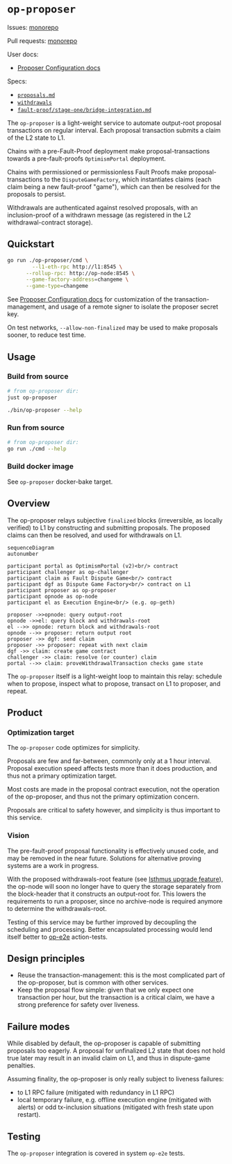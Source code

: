 # `op-proposer`

Issues: [monorepo](https://github.com/ethereum-optimism/optimism/issues?q=is%3Aissue%20state%3Aopen%20label%3AA-op-proposer)

Pull requests: [monorepo](https://github.com/ethereum-optimism/optimism/pulls?q=is%3Aopen+is%3Apr+label%3AA-op-proposer)

User docs:
- [Proposer Configuration docs]

[Proposer Configuration docs]: https://docs.optimism.io/builders/chain-operators/configuration/proposer

Specs:
- [`proposals.md`](https://github.com/ethereum-optimism/specs/blob/main/specs/protocol/proposals.md)
- [`withdrawals`](https://github.com/ethereum-optimism/specs/blob/main/specs/protocol/withdrawals.md)
- [`fault-proof/stage-one/bridge-integration.md`](https://github.com/ethereum-optimism/specs/blob/main/specs/fault-proof/stage-one/bridge-integration.md)

The `op-proposer` is a light-weight service to automate output-root proposal transactions on regular interval.
Each proposal transaction submits a claim of the L2 state to L1.

Chains with a pre-Fault-Proof deployment make proposal-transactions towards a pre-fault-proofs `OptimismPortal` deployment.

Chains with permissioned or permissionless Fault Proofs make proposal-transactions to the `DisputeGameFactory`,
which instantiates claims (each claim being a new fault-proof "game"),
which can then be resolved for the proposals to persist.

Withdrawals are authenticated against resolved proposals,
with an inclusion-proof of a withdrawn message (as registered in the L2 withdrawal-contract storage).

## Quickstart

```bash
go run ./op-proposer/cmd \
        --l1-eth-rpc http://l1:8545 \
      --rollup-rpc: http://op-node:8545 \
      --game-factory-address=changeme \
      --game-type=changeme
```

See [Proposer Configuration docs] for customization of the transaction-management,
and usage of a remote signer to isolate the proposer secret key.

On test networks, `--allow-non-finalized` may be used to make proposals sooner, to reduce test time.

## Usage

### Build from source

```bash
# from op-proposer dir:
just op-proposer

./bin/op-proposer --help
```

### Run from source

```bash
# from op-proposer dir:
go run ./cmd --help
```

### Build docker image

See `op-proposer` docker-bake target.

## Overview

<!-- description of *how* this module implements the spec -->

The op-proposer relays subjective `finalized` blocks (irreversible, as locally verified)
to L1 by constructing and submitting proposals.
The proposed claims can then be resolved, and used for withdrawals on L1.

```mermaid
sequenceDiagram
autonumber

participant portal as OptimismPortal (v2)<br/> contract
participant challenger as op-challenger
participant claim as Fault Dispute Game<br/> contract
participant dgf as Dispute Game Factory<br/> contract on L1
participant proposer as op-proposer
participant opnode as op-node
participant el as Execution Engine<br/> (e.g. op-geth)

proposer ->>opnode: query output-root
opnode ->>el: query block and withdrawals-root
el -->> opnode: return block and withdrawals-root
opnode -->> proposer: return output root
proposer ->> dgf: send claim
proposer ->> proposer: repeat with next claim
dgf ->> claim: create game contract
challenger ->> claim: resolve (or counter) claim
portal -->> claim: proveWithdrawalTransaction checks game state
```

The `op-proposer` itself is a light-weight loop to maintain this relay:
schedule when to propose, inspect what to propose, transact on L1 to proposer, and repeat.

## Product

### Optimization target

The `op-proposer` code optimizes for simplicity.

Proposals are few and far-between, commonly only at a 1 hour interval.
Proposal execution speed affects tests more than it does production, and thus not a primary optimization target.

Most costs are made in the proposal contract execution,
not the operation of the op-proposer, and thus not the primary optimization concern.

Proposals are critical to safety however, and simplicity is thus important to this service.

### Vision

The pre-fault-proof proposal functionality is effectively unused code, and may be removed in the near future.
Solutions for alternative proving systems are a work in progress.

With the proposed withdrawals-root feature (see [Isthmus upgrade feature]),
the op-node will soon no longer have to query the storage separately
from the block-header that it constructs an output-root for.
This lowers the requirements to run a proposer,
since no archive-node is required anymore to determine the withdrawals-root.

[Isthmus upgrade feature]: https://github.com/ethereum-optimism/specs/blob/main/specs/protocol/isthmus/exec-engine.md#l2tol1messagepasser-storage-root-in-header

Testing of this service may be further improved by decoupling the scheduling and processing.
Better encapsulated processing would lend itself better to [op-e2e](../op-e2e) action-tests.


## Design principles

<!-- design choices / trade-offs -->

- Reuse the transaction-management: this is the most complicated part of the op-proposer, but is common with other services.
- Keep the proposal flow simple: given that we only expect one transaction per hour,
  but the transaction is a critical claim, we have a strong preference for safety over liveness.

## Failure modes

<!-- Risks & error handling -->

While disabled by default, the op-proposer is capable of submitting proposals too eagerly.
A proposal for unfinalized L2 state that does not hold true later may result in an invalid claim on L1,
and thus in dispute-game penalties.

Assuming finality, the op-proposer is only really subject to liveness failures:
- to L1 RPC failure (mitigated with redundancy in L1 RPC)
- local temporary failure, e.g. offline execution engine (mitigated with alerts)
  or odd tx-inclusion situations (mitigated with fresh state upon restart).

## Testing

The `op-proposer` integration is covered in system `op-e2e` tests.
